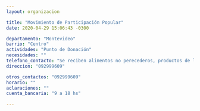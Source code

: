 ```yaml
---
layout: organizacion

title: "Movimiento de Participación Popular"
date: 2020-04-29 15:06:43 -0300

departamento: "Montevideo"
barrio: "Centro"
actividades: "Punto de Donación"
necesidades: ""
telefono_contacto: "Se reciben alimentos no perecederos, productos de limpieza e Higiene personal"
direccion: "092999609"

otros_contactos: "092999609"
horario: ""
aclaraciones: ""
cuenta_bancaria: "9 a 18 hs"

---
```

